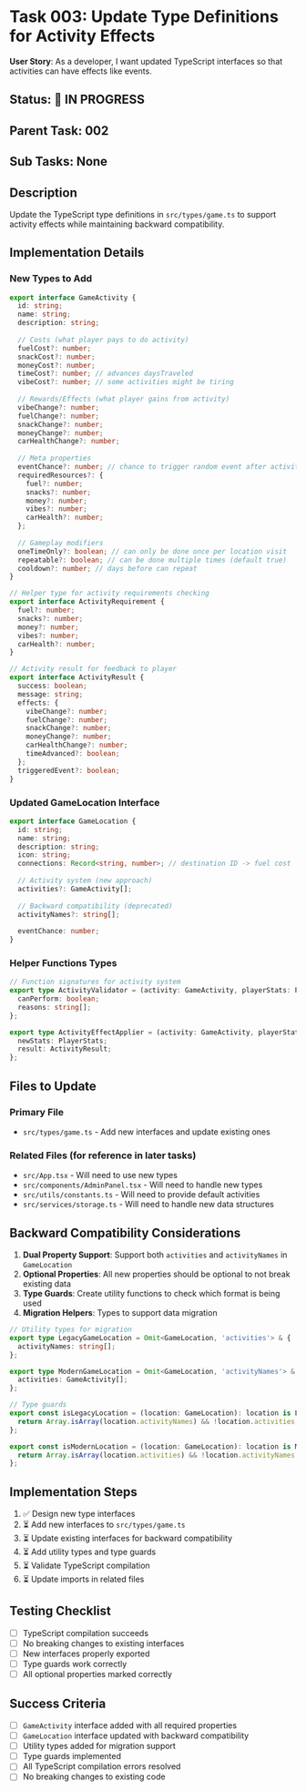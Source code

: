 # Task 003: Update Type Definitions for Activity Effects

**User Story**: As a developer, I want updated TypeScript interfaces so that activities can have effects like events.

## Status: 🔄 IN PROGRESS

## Parent Task: 002
## Sub Tasks: None

## Description
Update the TypeScript type definitions in `src/types/game.ts` to support activity effects while maintaining backward compatibility.

## Implementation Details

### New Types to Add

```typescript
export interface GameActivity {
  id: string;
  name: string;
  description: string;
  
  // Costs (what player pays to do activity)
  fuelCost?: number;
  snackCost?: number;
  moneyCost?: number;
  timeCost?: number; // advances daysTraveled
  vibeCost?: number; // some activities might be tiring
  
  // Rewards/Effects (what player gains from activity)
  vibeChange?: number;
  fuelChange?: number;
  snackChange?: number;
  moneyChange?: number;
  carHealthChange?: number;
  
  // Meta properties
  eventChance?: number; // chance to trigger random event after activity
  requiredResources?: {
    fuel?: number;
    snacks?: number;
    money?: number;
    vibes?: number;
    carHealth?: number;
  };
  
  // Gameplay modifiers
  oneTimeOnly?: boolean; // can only be done once per location visit
  repeatable?: boolean; // can be done multiple times (default true)
  cooldown?: number; // days before can repeat
}

// Helper type for activity requirements checking
export interface ActivityRequirement {
  fuel?: number;
  snacks?: number;
  money?: number;
  vibes?: number;
  carHealth?: number;
}

// Activity result for feedback to player
export interface ActivityResult {
  success: boolean;
  message: string;
  effects: {
    vibeChange?: number;
    fuelChange?: number;
    snackChange?: number;
    moneyChange?: number;
    carHealthChange?: number;
    timeAdvanced?: boolean;
  };
  triggeredEvent?: boolean;
}
```

### Updated GameLocation Interface

```typescript
export interface GameLocation {
  id: string;
  name: string;
  description: string;
  icon: string;
  connections: Record<string, number>; // destination ID -> fuel cost
  
  // Activity system (new approach)
  activities?: GameActivity[];
  
  // Backward compatibility (deprecated)
  activityNames?: string[];
  
  eventChance: number;
}
```

### Helper Functions Types

```typescript
// Function signatures for activity system
export type ActivityValidator = (activity: GameActivity, playerStats: PlayerStats) => {
  canPerform: boolean;
  reasons: string[];
};

export type ActivityEffectApplier = (activity: GameActivity, playerStats: PlayerStats) => {
  newStats: PlayerStats;
  result: ActivityResult;
};
```

## Files to Update

### Primary File
- `src/types/game.ts` - Add new interfaces and update existing ones

### Related Files (for reference in later tasks)
- `src/App.tsx` - Will need to use new types
- `src/components/AdminPanel.tsx` - Will need to handle new types
- `src/utils/constants.ts` - Will need to provide default activities
- `src/services/storage.ts` - Will need to handle new data structures

## Backward Compatibility Considerations

1. **Dual Property Support**: Support both `activities` and `activityNames` in `GameLocation`
2. **Optional Properties**: All new properties should be optional to not break existing data
3. **Type Guards**: Create utility functions to check which format is being used
4. **Migration Helpers**: Types to support data migration

```typescript
// Utility types for migration
export type LegacyGameLocation = Omit<GameLocation, 'activities'> & {
  activityNames: string[];
};

export type ModernGameLocation = Omit<GameLocation, 'activityNames'> & {
  activities: GameActivity[];
};

// Type guards
export const isLegacyLocation = (location: GameLocation): location is LegacyGameLocation => {
  return Array.isArray(location.activityNames) && !location.activities;
};

export const isModernLocation = (location: GameLocation): location is ModernGameLocation => {
  return Array.isArray(location.activities) && !location.activityNames;
};
```

## Implementation Steps

1. ✅ Design new type interfaces
2. ⏳ Add new interfaces to `src/types/game.ts`
3. ⏳ Update existing interfaces for backward compatibility
4. ⏳ Add utility types and type guards
5. ⏳ Validate TypeScript compilation
6. ⏳ Update imports in related files

## Testing Checklist

- [ ] TypeScript compilation succeeds
- [ ] No breaking changes to existing interfaces
- [ ] New interfaces properly exported
- [ ] Type guards work correctly
- [ ] All optional properties marked correctly

## Success Criteria

- [ ] `GameActivity` interface added with all required properties
- [ ] `GameLocation` interface updated with backward compatibility
- [ ] Utility types added for migration support
- [ ] Type guards implemented
- [ ] All TypeScript compilation errors resolved
- [ ] No breaking changes to existing code

